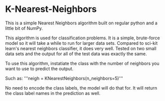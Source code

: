 # K-Nearest-Neighbors
This is a simple Nearest Neighbors algorithm built on regular python and a little bit of NumPy.

This algorithm is used for classification problems. It is a simple, brute-force model so 
it will take a while to run for larger data sets. Compared to sci-kit learn's nearest neighbors classifier, it does very well. Tested on two small data sets and the output for all of the test data was exactly the same.

To use this algorithm, instatiate the class with the number of neighbors you want to use to predict the output.

Such as: '''neigh = KNearestNeighbors(n_neighbors=5)'''

No need to encode the class labels, the model will do that for.
It will return the class label names in the prediction as well.

